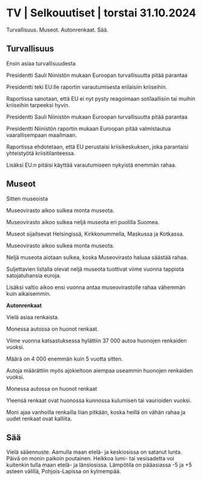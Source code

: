 # TV \| Selkouutiset \| torstai 31.10.2024

Turvallisuus. Museot. Autonrenkaat. Sää.

## Turvallisuus

Ensin asiaa turvallisuudesta

Presidentti Sauli Niinistön mukaan Euroopan turvallisuutta pitää parantaa

Presidentti teki EU:lle raportin varautumisesta erilaisiin kriiseihin.

Raportissa sanotaan, että EU ei nyt pysty reagoimaan sotilaallisiin tai muihin kriiseihin tarpeeksi hyvin.

Presidentti Sauli Niinistön mukaan Euroopan turvallisuutta pitää parantaa

Presidentti Niinistön raportin mukaan Euroopan pitää valmistautua vaarallisempaan maailmaan.

Raportissa ehdotetaan, että EU perustaisi kriisikeskuksen, joka parantaisi yhteistyötä kriisitilanteessa.

Lisäksi EU:n pitäisi käyttää varautumiseen nykyistä enemmän rahaa.

## Museot

Sitten museoista

Museovirasto aikoo sulkea monta museota.

Museovirasto aikoo sulkea neljä museota eri puolilla Suomea.

Museot sijaitsevat Helsingissä, Kirkkonummella, Maskussa ja Kotkassa.

Museovirasto aikoo sulkea monta museota.

Neljä museota aiotaan sulkea, koska Museovirasto haluaa säästää rahaa.

Suljettavien listalla olevat neljä museota tuottivat viime vuonna tappiota satojatuhansia euroja.

Lisäksi valtio aikoo ensi vuonna antaa museovirastolle rahaa vähemmän kuin aikaisemmin.

**Autonrenkaat**

Vielä asiaa renkaista.

Monessa autossa on huonot renkaat.

Viime vuonna katsastuksessa hylättiin 37 000 autoa huonojen renkaiden vuoksi.

Määrä on 4 000 enemmän kuin 5 vuotta sitten.

Autoja määrättiin myös ajokieltoon aiempaa useammin huonojen renkaiden vuoksi.

Monessa autossa on huonot renkaat

Yleensä renkaat ovat huonossa kunnossa kulumisen tai vaurioiden vuoksi.

Moni ajaa vanhoilla renkailla liian pitkään, koska heillä on vähän rahaa ja uudet renkaat ovat kalliita.

## Sää

Vielä sääennuste. Aamulla maan etelä- ja keskiosissa on satanut lunta. Päivä on monin paikoin poutainen. Heikkoa lumi- tai vesisadetta voi kuitenkin tulla maan etelä- ja länsiosissa. Lämpötila on pääasiassa -5 ja +5 asteen välillä, Pohjois-Lapissa on kylmempää.

